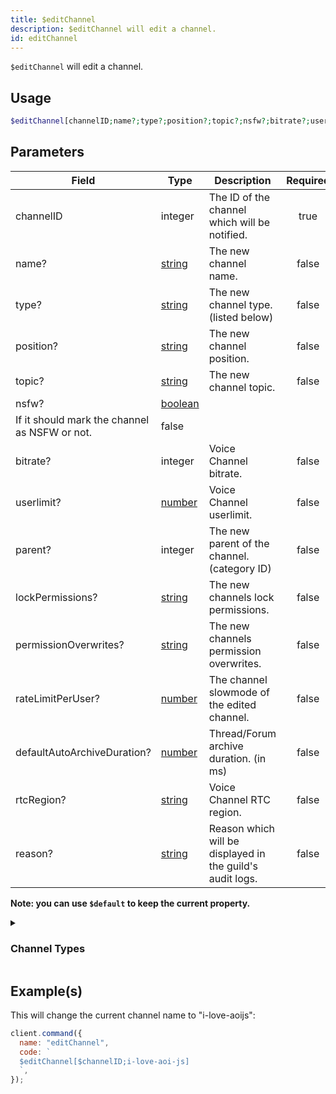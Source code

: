 ```yaml
---
title: $editChannel
description: $editChannel will edit a channel.
id: editChannel
---
```


`$editChannel` will edit a channel.

## Usage

```php
$editChannel[channelID;name?;type?;position?;topic?;nsfw?;bitrate?;userlimit?;parent?;lockPermissions?;permissionOverwrites?;rateLimitPerUser?;defaultAutoArchiveDuration?;rtcRegion?;reason?]
```

## Parameters

| Field                                        | Type                                                                                                | Description                                               | Required |
| -------------------------------------------- | --------------------------------------------------------------------------------------------------- | --------------------------------------------------------- | :------: |
| channelID                                    | integer                                                                                             | The ID of the channel which will be notified.             |   true   |
| name?                                        | [string](https://developer.mozilla.org/en-US/docs/Web/JavaScript/Reference/Global_Objects/String)   | The new channel name.                                     |  false   |
| type?                                        | [string](https://developer.mozilla.org/en-US/docs/Web/JavaScript/Reference/Global_Objects/String)   | The new channel type. (listed below)                      |  false   |
| position?                                    | [string](https://developer.mozilla.org/en-US/docs/Web/JavaScript/Reference/Global_Objects/String)   | The new channel position.                                 |  false   |
| topic?                                       | [string](https://developer.mozilla.org/en-US/docs/Web/JavaScript/Reference/Global_Objects/String)   | The new channel topic.                                    |  false   |
| nsfw?                                        | [boolean](https://developer.mozilla.org/en-US/docs/Web/JavaScript/Reference/Global_Objects/Boolean) |
 If it should mark the channel as NSFW or not.                                                       | false                                                     |
| bitrate?                                     | integer                                                                                             | Voice Channel bitrate.                                    |  false   |
| userlimit?                                   | [number](https://developer.mozilla.org/en-US/docs/Web/JavaScript/Reference/Global_Objects/Number)   | Voice Channel userlimit.                                  |  false   |
| parent?                                      | integer                                                                                             | The new parent of the channel. (category ID)              |  false   |
| lockPermissions?                             | [string](https://developer.mozilla.org/en-US/docs/Web/JavaScript/Reference/Global_Objects/String)   | The new channels lock permissions.                        |  false   |
| permissionOverwrites?                        | [string](https://developer.mozilla.org/en-US/docs/Web/JavaScript/Reference/Global_Objects/String)   | The new channels permission overwrites.                   |  false   |
| rateLimitPerUser?                            | [number](https://developer.mozilla.org/en-US/docs/Web/JavaScript/Reference/Global_Objects/Number)   | The channel slowmode of the edited channel.               |  false   |
| defaultAutoArchiveDuration?                  | [number](https://developer.mozilla.org/en-US/docs/Web/JavaScript/Reference/Global_Objects/Number)   | Thread/Forum archive duration. (in ms)                    |  false   |
| rtcRegion?                                   | [string](https://developer.mozilla.org/en-US/docs/Web/JavaScript/Reference/Global_Objects/String)   | Voice Channel RTC region.                                 |  false   |
| reason?                                      | [string](https://developer.mozilla.org/en-US/docs/Web/JavaScript/Reference/Global_Objects/String)   | Reason which will be displayed in the guild's audit logs. |  false   |

**Note: you can use `$default` to keep the current property.**

<details>
  <summary><h3> Channel Types </h3></summary>

| Channel Type         |                    |
| -------------------- | ------------------ |
| Text Channel         | Text               |
| Voice Channel        | Voice              |
| Category             | Category           |
| Stage Channel        | Stage              |
| Private Thread       | PrivateThread      |
| Public Thread        | PublicThread       |
| Forum                | Forum              |
| Announcement Thread  | AnnouncementThread |
| Announcement Channel | Announcement       |

Note: all channel types are **case-sensitive**.

</details>

## Example(s)

This will change the current channel name to "i-love-aoijs":

```javascript
client.command({
  name: "editChannel",
  code: `
  $editChannel[$channelID;i-love-aoi-js]
  `,
});
```
